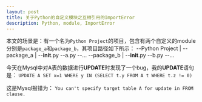 ```yaml
---
layout: post
title: 关于Python的自定义模块之互相引用的ImportError
description: Python, module, ImportError
---
```

本文的场景是：有一个名为`Python Project`的项目，包含有两个自定义的module分别是`package_a`和`package_b`，其项目路径如下所示：
    --Python Project
     |
      --package_a
       |
        --__init__.py
        --a.py
        --...
      --package_b
       |
	--__init__.py
	--b.py
	--...

今天在Mysql中对A表的数据进行**UPDATE**时发现了一个bug，我的**UPDATE**语句是：
    `UPDATE A SET x=1 WHERE y IN (SELECT t.y FROM A t WHERE t.z != 0)`

这是Mysql报错为：
    `You can't specify target table A for update in FROM clause.`

